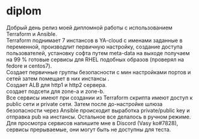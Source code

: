 # diplom
Добрый день релиз моей дипломной работы с использованием Terraform и Ansible.  
Terraform поднимает 7 инстансов в YA-cloud c именами заданные в переменной, производлит первичную настройку, создание доступа пользователей, установку софта путем meta-data
на выходе получаем на 99 % готовые сервисы для RHEL подобных образов (проверял на fedore и centos7).  
Создает первичные  группы безопасности с мин настройками портов и сетей затем помещает в них инстансы .   
Создает ALB для http1 и http2 сервера.  
создает подсети для zone-a и zone-b.  
Все сервисы имеют при создании из Terraform скрипта имеют доступ к public сети и private сети. Затем после до-настройке шлюза безопасности через  Ansible
происходит выработка private/public key и отправка pub на инстансы. Остальное все делалось в ручном режиме.  
Для просмотра сервисов напишите мне в Discord (Vasy ko#7828), сервисы прерываемые, они могут быть не доступны для теста.  
